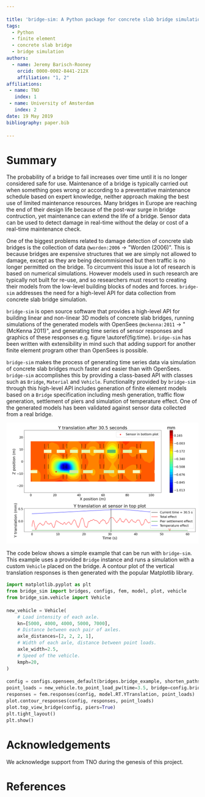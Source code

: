 ```yaml
---

title: 'bridge-sim: A Python package for concrete slab bridge simulation'
tags:
  - Python
  - finite element
  - concrete slab bridge
  - bridge simulation
authors:
  - name: Jeremy Barisch-Rooney
    orcid: 0000-0002-8441-212X
    affiliation: "1, 2"
affiliations:
 - name: TNO
   index: 1
 - name: University of Amsterdam
   index: 2
date: 19 May 2019
bibliography: paper.bib

---
```


# Summary

<!-- Introduction to problem -->

The probability of a bridge to fail increases over time until it is no longer
considered safe for use. Maintenance of a bridge is typically carried out when
something goes wrong or according to a preventative maintenance schedule based
on expert knowledge, neither approach making the best use of limited maintenance
resources. Many bridges in Europe are reaching the end of their design life
because of the post-war surge in bridge contruction, yet maintenance can extend
the life of a bridge. Sensor data can be used to detect damage in real-time
without the delay or cost of a real-time maintenance check.

<!-- Research application -->

One of the biggest problems related to damage detection of concrete slab bridges
is the collection of data `@worden:2006` -> "Worden (2006)". This is because
bridges are expensive structures that we are simply not allowed to damage,
except as they are being decommisioned but then traffic is no longer permitted
on the bridge. To circumvent this issue a lot of research is based on numerical
simulations. However models used in such research are typically not built for
re-use, and so researchers must resort to creating their models from the
low-level building blocks of nodes and forces. `bridge-sim` addresses the need
for a high-level API for data collection from concrete slab bridge simulation.

`bridge-sim` is open source software that provides a high-level API for building
linear and non-linear 3D models of concrete slab bridges, running simulations of
the generated models with OpenSees `@mckenna:2011` -> "(McKenna 2011)", and
generating time series of sensor responses and graphics of these responses e.g.
figure \autoref{fig:time}. `bridge-sim` has been written with extensibility in
mind such that adding support for another finite element program other than
OpenSees is possible.

`bridge-sim` makes the process of generating time series data via simulation of
concrete slab bridges much faster and easier than with OpenSees. `bridge-sim`
accomplishes this by providing a class-based API with classes such as `Bridge`,
`Material` and `Vehicle`. Functionality provided by `bridge-sim` through this
high-level API includes generation of finite element models based on a `Bridge`
specification including mesh generation, traffic flow generation, settlement of
piers and simulation of temperature effect. One of the generated models has been
validated against sensor data collected from a real bridge.

![Contour plot and time series of vertical translation responses.\label{fig:time}](./data/animation.png) 

The code below shows a simple example that can be run with `bridge-sim`. This
example uses a provided `Bridge` instance and runs a simulation with a custom
`Vehicle` placed on the bridge. A contour plot of the vertical translation
responses is then generated with the popular Matplotlib library.

```python
import matplotlib.pyplot as plt
from bridge_sim import bridges, configs, fem, model, plot, vehicle
from bridge_sim.vehicle import Vehicle

new_vehicle = Vehicle(
    # Load intensity of each axle.
    kn=[5000, 4000, 4000, 5000, 7000],
    # Distance between each pair of axles.
    axle_distances=[2, 2, 2, 1],
    # Width of each axle, distance between point loads.
    axle_width=2.5,
    # Speed of the vehicle.
    kmph=20,
)

config = configs.opensees_default(bridges.bridge_example, shorten_paths=True)
point_loads = new_vehicle.to_point_load_pw(time=3.5, bridge=config.bridge, list=True)
responses = fem.responses(config, model.RT.YTranslation, point_loads)
plot.contour_responses(config, responses, point_loads)
plot.top_view_bridge(config, piers=True)
plt.tight_layout()
plt.show()
```	

# Acknowledgements

We acknowledge support from TNO during the genesis of this project.

# References
